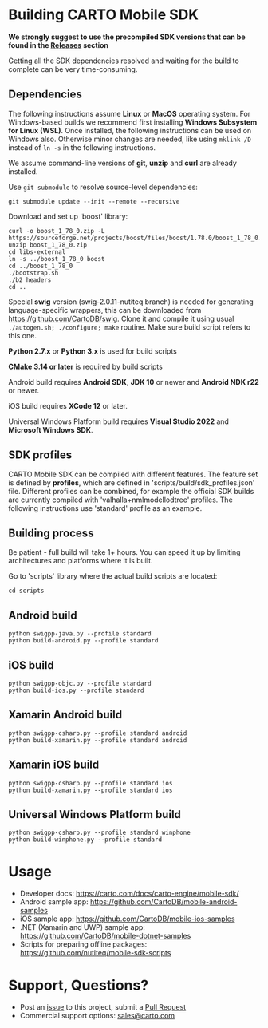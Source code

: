 # Building CARTO Mobile SDK 

**We strongly suggest to use the precompiled SDK versions that can be found in
the [Releases](https://github.com/CartoDB/mobile-sdk/releases) section** 

Getting all the SDK dependencies resolved and waiting for the build to complete can be very time-consuming.

## Dependencies
The following instructions assume **Linux** or **MacOS** operating system. For Windows-based builds we
recommend first installing **Windows Subsystem for Linux (WSL)**. Once installed, the following
instructions can be used on Windows also. Otherwise minor changes are needed, like using 
`mklink /D` instead of `ln -s` in the following instructions.

We assume command-line versions of **git**, **unzip** and **curl** are already installed.

Use `git submodule` to resolve source-level dependencies:

```
git submodule update --init --remote --recursive
```

Download and set up 'boost' library:

```
curl -o boost_1_78_0.zip -L https://sourceforge.net/projects/boost/files/boost/1.78.0/boost_1_78_0.zip/download
unzip boost_1_78_0.zip
cd libs-external
ln -s ../boost_1_78_0 boost
cd ../boost_1_78_0
./bootstrap.sh
./b2 headers
cd ..
```

Special **swig** version (swig-2.0.11-nutiteq branch) is needed for generating language-specific wrappers, this can be downloaded from https://github.com/CartoDB/swig. Clone it and compile it using usual `./autogen.sh; ./configure; make` routine. Make sure build script refers to this one.

**Python 2.7.x** or **Python 3.x** is used for build scripts

**CMake 3.14 or later** is required by build scripts

Android build requires **Android SDK**, **JDK 10** or newer and **Android NDK r22** or newer.

iOS build requires **XCode 12** or later.

Universal Windows Platform build requires **Visual Studio 2022** and **Microsoft Windows SDK**.

## SDK profiles
CARTO Mobile SDK can be compiled with different features. The feature set is defined by **profiles**,
which are defined in 'scripts/build/sdk_profiles.json' file. Different profiles can be combined, for
example the official SDK builds are currently compiled with 'valhalla+nmlmodellodtree' profiles. The
following instructions use 'standard' profile as an example.

## Building process
Be patient - full build will take 1+ hours. You can speed it up by limiting architectures and platforms where it is built.

Go to 'scripts' library where the actual build scripts are located:

```
cd scripts
```

## Android build 
```
python swigpp-java.py --profile standard
python build-android.py --profile standard
```

## iOS build
```
python swigpp-objc.py --profile standard
python build-ios.py --profile standard
```

## Xamarin Android build
```
python swigpp-csharp.py --profile standard android
python build-xamarin.py --profile standard android
```

## Xamarin iOS build
```
python swigpp-csharp.py --profile standard ios
python build-xamarin.py --profile standard ios
```

## Universal Windows Platform build
```
python swigpp-csharp.py --profile standard winphone
python build-winphone.py --profile standard
```

# Usage
* Developer docs: https://carto.com/docs/carto-engine/mobile-sdk/
* Android sample app: https://github.com/CartoDB/mobile-android-samples
* iOS sample app: https://github.com/CartoDB/mobile-ios-samples
* .NET (Xamarin and UWP) sample app: https://github.com/CartoDB/mobile-dotnet-samples
* Scripts for preparing offline packages: https://github.com/nutiteq/mobile-sdk-scripts

# Support, Questions?
* Post an [issue](https://github.com/CartoDB/mobile-sdk/issues) to this project, submit a [Pull Request](https://github.com/CartoDB/mobile-sdk/pulls)
* Commercial support options: sales@carto.com
